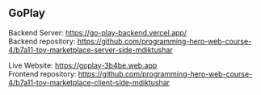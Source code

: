 <h2>GoPlay</h2>

Backend Server: https://go-play-backend.vercel.app/
<br/>
Backend repository: https://github.com/programming-hero-web-course-4/b7a11-toy-marketplace-server-side-mdiktushar
<br/>

Live Website: https://goplay-3b4be.web.app
<br/>
Frontend repository: https://github.com/programming-hero-web-course-4/b7a11-toy-marketplace-client-side-mdiktushar
<br/>

